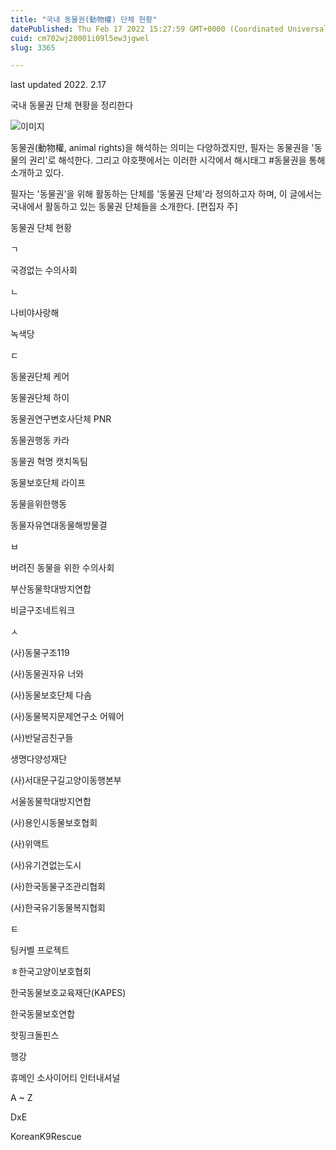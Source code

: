 ```yaml
---
title: "국내 동물권(動物權) 단체 현황"
datePublished: Thu Feb 17 2022 15:27:59 GMT+0000 (Coordinated Universal Time)
cuid: cm702wj20001i09l5ew3jgwel
slug: 3365

---
```



last updated 2022. 2.17

국내 동물권 단체 현황을 정리한다

![이미지](https://cdn.hashnode.com/res/hashnode/image/upload/v1739253961186/77bc64e0-2d39-4de4-b5fc-b960b8587c6c.png)

동물권(動物權, animal rights)을 해석하는 의미는 다양하겠지만, 필자는 동물권을 '동물의 권리'로 해석한다. 그리고 야호펫에서는 이러한 시각에서 해시태그 #동물권을 통해 소개하고 있다.

필자는 '동물권'을 위해 활동하는 단체를 '동물권 단체'라 정의하고자 하며, 이 글에서는 국내에서 활동하고 있는 동물권 단체들을 소개한다. [편집자 주]

동물권 단체 현황

ㄱ

국경없는 수의사회

ㄴ

나비야사랑해

녹색당

ㄷ

동물권단체 케어

동물권단체 하이

동물권연구변호사단체 PNR

동물권행동 카라

동물권 혁명 캣치독팀

동물보호단체 라이프

동물을위한행동

동물자유연대동물해방물결

ㅂ

버려진 동물을 위한 수의사회

부산동물학대방지연합

비글구조네트워크

ㅅ

(사)동물구조119

(사)동물권자유 너와

(사)동물보호단체 다솜

(사)동물복지문제연구소 어웨어

(사)반달곰친구들

생명다양성재단

(사)서대문구길고양이동행본부

서울동물학대방지연합

(사)용인시동물보호협회

(사)위액트

(사)유기견없는도시

(사)한국동물구조관리협회

(사)한국유기동물복지협회

ㅌ

팅커벨 프로젝트

ㅎ한국고양이보호협회

한국동물보호교육재단(KAPES)

한국동물보호연합

핫핑크돌핀스

행강

휴메인 소사이어티 인터내셔널

A ~ Z

DxE

KoreanK9Rescue